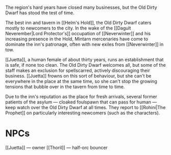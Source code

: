 The region's hard years have closed many businesses, but the Old Dirty Dwarf has stood the test of time.

The best inn and tavern in [[Helm's Hold]], the Old Dirty Dwarf caters mostly to newcomers to the city. ln the wake of the [[Dagult Neverember|Lord Protector's]] occupation of [[Neverwinter]] and his increasing presence in the Hold, Mintarn mercenaries have come to dominate the inn's patronage, often with new exiles from [[Neverwinter]] in tow.

[[Juetta]], a human female of about thirty years, runs an establishment that is safe, if none too clean. The Old Dirty Dwarf welcomes all, but some of the staff makes an exclusion for spellscarred, actively discouraging their business. [[Juetta]] frowns on this sort of behaviour, but she can't be everywhere in the place at the same time, so she can't stop the growing tensions that bubble over in the tavern from time to time.

Due to the inn's reputation as the place for fresh arrivals, several former patients of the asylum — cloaked foulspawn that can pass for human — keep watch over the Old Dirty Dwarf at all times. They report to [[Rohini|The Prophet]] on particularly interesting newcomers (such as the characters).

# NPCs
[[Juetta]] — owner
[[Thoril]] — half-orc bouncer